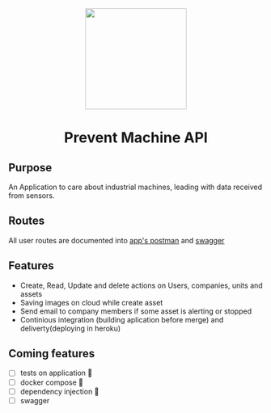 <div align="center">
  
  
<img src="https://user-images.githubusercontent.com/62621800/166120202-79a69a0f-f290-43fb-98af-fdf0836751bb.png" width="200px" >
  
  
  # Prevent Machine API 
  
</div>

## Purpose
An Application to care about industrial machines, leading with data received from sensors.

## Routes

All user routes are documented into [app's postman](https://www.postman.com/interstellar-equinox-678786/workspace/prevent-machine-api) and [swagger](https://http.cat/501)

## Features

- Create, Read, Update and delete actions on Users, companies, units and assets
- Saving images on cloud while create asset
- Send email to company members if some asset is alerting or stopped
- Continious integration (building aplication before merge) and deliverty(deploying in heroku)

## Coming features

- [ ] tests on application 🧪
- [ ] docker compose 🚢
- [ ] dependency injection 💉
- [ ] swagger
